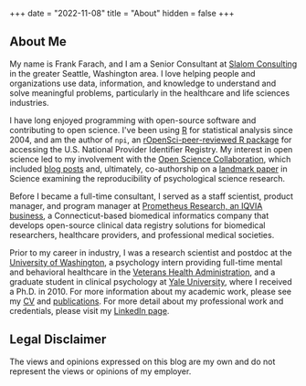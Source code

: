 +++
date = "2022-11-08"
title = "About"
hidden = false
+++

## About Me

My name is Frank Farach, and I am a Senior Consultant at [Slalom Consulting](https://www.slalom.com/) in the greater Seattle, Washington area. I love helping people and organizations use data, information, and knowledge to understand and solve meaningful problems, particularly in the healthcare and life sciences industries.

I have long enjoyed programming with open-source software and contributing to open science. I've been using [R](https://www.r-project.org/) for statistical analysis since 2004, and am the author of `npi`, an [rOpenSci-peer-reviewed R package](https://docs.ropensci.org/npi/) for accessing the U.S. National Provider Identifier Registry. My interest in open science led to my involvement with the [Open Science Collaboration](http://osc.centerforopenscience.org/), which included [blog posts](http://osc.centerforopenscience.org/2013/10/25/its-easy-being-green-open-access/) and, ultimately, co-authorship on a [landmark paper](https://www.science.org/doi/10.1126/science.aac4716) in Science examining the reproducibility of psychological science research.

Before I became a full-time consultant, I served as a staff scientist, product manager, and program manager at [Prometheus Research, an IQVIA business](https://prometheusresearch.com), a Connecticut-based biomedical informatics company that develops open-source clinical data registry solutions for biomedical researchers, healthcare providers, and professional medical societies.

Prior to my career in industry, I was a research scientist and postdoc at the [University of Washington](http://www.psych.uw.edu/), a psychology intern providing full-time mental and behavioral healthcare in the [Veterans Health Administration](https://www.va.gov/health/), and a graduate student in clinical psychology at [Yale University](https://psychology.yale.edu/), where I received a Ph.D. in 2010. For more information about my academic work, please see my [CV](https://github.com/frankfarach/CV/blob/master/CV.md) and [publications](https://scholar.google.com/citations?user=D3QykOIAAAAJ&hl=en). For more detail about my professional work and credentials, please visit my [LinkedIn page](https://www.linkedin.com/in/frankfarach).

## Legal Disclaimer

The views and opinions expressed on this blog are my own and do not represent the views or opinions of my employer.